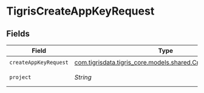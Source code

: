 # TigrisCreateAppKeyRequest


## Fields

| Field                                                                                                      | Type                                                                                                       | Required                                                                                                   | Description                                                                                                |
| ---------------------------------------------------------------------------------------------------------- | ---------------------------------------------------------------------------------------------------------- | ---------------------------------------------------------------------------------------------------------- | ---------------------------------------------------------------------------------------------------------- |
| `createAppKeyRequest`                                                                                      | [com.tigrisdata.tigris_core.models.shared.CreateAppKeyRequest](../../models/shared/CreateAppKeyRequest.md) | :heavy_check_mark:                                                                                         | N/A                                                                                                        |
| `project`                                                                                                  | *String*                                                                                                   | :heavy_check_mark:                                                                                         | Project name                                                                                               |